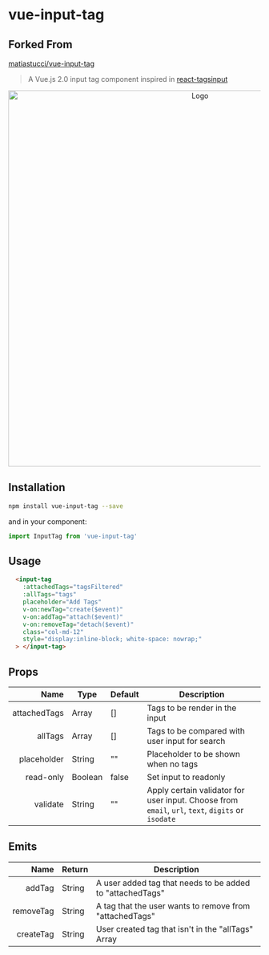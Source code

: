# vue-input-tag
## Forked From
[matiastucci/vue-input-tag](https://github.com/matiastucci/vue-input-tag)

> A Vue.js 2.0 input tag component inspired in [react-tagsinput](https://github.com/olahol/react-tagsinput) 

<p align="center">
  <img src="demo.gif" width="750" alt="Logo"/>
</p>

## Installation

``` bash
npm install vue-input-tag --save
```

and in your component:

``` javascript
import InputTag from 'vue-input-tag'
```

## Usage

``` html
  <input-tag
    :attachedTags="tagsFiltered"
    :allTags="tags"
    placeholder="Add Tags"
    v-on:newTag="create($event)"
    v-on:addTag="attach($event)"
    v-on:removeTag="detach($event)"
    class="col-md-12"
    style="display:inline-block; white-space: nowrap;"
  > </input-tag>
```

## Props
| Name | Type | Default | Description |
| ---:| --- | ---| --- |
| attachedTags | Array | [] | Tags to be render in the input |
| allTags | Array | [] | Tags to be compared with user input for search |
| placeholder | String | "" | Placeholder to be shown when no tags |
| read-only | Boolean | false | Set input to readonly |
| validate | String | "" | Apply certain validator for user input. Choose from `email`, `url`, `text`, `digits` or `isodate`

## Emits
| Name | Return | Description |
| ---:| --- | --- |
| addTag | String | A user added tag that needs to be added to "attachedTags" |
| removeTag | String | A tag that the user wants to remove from "attachedTags" |
| createTag | String | User created tag that isn't in the "allTags" Array|

